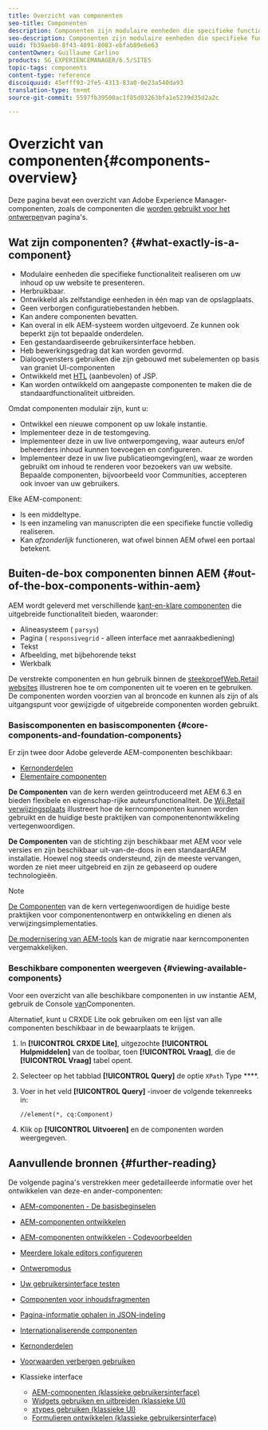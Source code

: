 ```yaml
---
title: Overzicht van componenten
seo-title: Componenten
description: Componenten zijn modulaire eenheden die specifieke functionaliteit realiseren om uw inhoud op uw website weer te geven
seo-description: Componenten zijn modulaire eenheden die specifieke functionaliteit realiseren om uw inhoud op uw website weer te geven
uuid: fb39aeb8-8f43-4091-8083-ebfab89e6e63
contentOwner: Guillaume Carlino
products: SG_EXPERIENCEMANAGER/6.5/SITES
topic-tags: components
content-type: reference
discoiquuid: 45efff93-2fe5-4313-83a0-0e23a540da93
translation-type: tm+mt
source-git-commit: 5597fb39500ac1f85d03263bfa1e5239d35d2a2c

---
```



# Overzicht van componenten{#components-overview}

Deze pagina bevat een overzicht van Adobe Experience Manager-componenten, zoals de componenten die [worden gebruikt voor het ontwerpen](/help/sites-authoring/default-components-foundation.md)van pagina&#39;s.

## Wat zijn componenten? {#what-exactly-is-a-component}

* Modulaire eenheden die specifieke functionaliteit realiseren om uw inhoud op uw website te presenteren.
* Herbruikbaar.
* Ontwikkeld als zelfstandige eenheden in één map van de opslagplaats.
* Geen verborgen configuratiebestanden hebben.
* Kan andere componenten bevatten.
* Kan overal in elk AEM-systeem worden uitgevoerd. Ze kunnen ook beperkt zijn tot bepaalde onderdelen.
* Een gestandaardiseerde gebruikersinterface hebben.
* Heb bewerkingsgedrag dat kan worden gevormd.
* Dialoogvensters gebruiken die zijn gebouwd met subelementen op basis van graniet UI-componenten
* Ontwikkeld met [HTL](https://docs.adobe.com/content/help/en/experience-manager-htl/using/overview.html) (aanbevolen) of JSP.
* Kan worden ontwikkeld om aangepaste componenten te maken die de standaardfunctionaliteit uitbreiden.

Omdat componenten modulair zijn, kunt u:

* Ontwikkel een nieuwe component op uw lokale instantie.
* Implementeer deze in de testomgeving.
* Implementeer deze in uw live ontwerpomgeving, waar auteurs en/of beheerders inhoud kunnen toevoegen en configureren.
* Implementeer deze in uw live publicatieomgeving(en), waar ze worden gebruikt om inhoud te renderen voor bezoekers van uw website. Bepaalde componenten, bijvoorbeeld voor Communities, accepteren ook invoer van uw gebruikers.

Elke AEM-component:

* Is een middeltype.
* Is een inzameling van manuscripten die een specifieke functie volledig realiseren.
* Kan *afzonderlijk* functioneren, wat ofwel binnen AEM ofwel een portaal betekent.

## Buiten-de-box componenten binnen AEM {#out-of-the-box-components-within-aem}

AEM wordt geleverd met verschillende [kant-en-klare componenten](/help/sites-authoring/default-components.md) die uitgebreide functionaliteit bieden, waaronder:

* Alineasysteem ( `parsys`)
* Pagina ( `responsivegrid` - alleen interface met aanraakbediening)
* Tekst
* Afbeelding, met bijbehorende tekst
*  Werkbalk

De verstrekte componenten en hun gebruik binnen de [steekproefWeb.Retail websites](/help/sites-developing/we-retail.md) illustreren hoe te om componenten uit te voeren en te gebruiken. De componenten worden voorzien van al broncode en kunnen als zijn of als uitgangspunt voor gewijzigde of uitgebreide componenten worden gebruikt.

### Basiscomponenten en basiscomponenten {#core-components-and-foundation-components}

Er zijn twee door Adobe geleverde AEM-componenten beschikbaar:

* [Kernonderdelen](https://docs.adobe.com/content/help/en/experience-manager-core-components/using/introduction.html)
* [Elementaire componenten](/help/sites-authoring/default-components-foundation.md)

**De Componenten** van de kern werden geïntroduceerd met AEM 6.3 en bieden flexibele en eigenschap-rijke auteursfunctionaliteit. De [Wij.Retail verwijzingsplaats](/help/sites-developing/we-retail.md) illustreert hoe de kerncomponenten kunnen worden gebruikt en de huidige beste praktijken van componentenontwikkeling vertegenwoordigen.

**De Componenten** van de stichting zijn beschikbaar met AEM voor vele versies en zijn beschikbaar uit-van-de-doos in een standaardAEM installatie. Hoewel nog steeds ondersteund, zijn de meeste vervangen, worden ze niet meer uitgebreid en zijn ze gebaseerd op oudere technologieën.

>[!NOTE]
>
>[De Componenten](https://docs.adobe.com/content/help/en/experience-manager-core-components/using/introduction.html) van de kern vertegenwoordigen de huidige beste praktijken voor componentenontwerp en ontwikkeling en dienen als verwijzingsimplementaties.
>
>[De modernisering van AEM-tools](modernization-tools.md) kan de migratie naar kerncomponenten vergemakkelijken.

### Beschikbare componenten weergeven {#viewing-available-components}

Voor een overzicht van alle beschikbare componenten in uw instantie AEM, gebruik de Console [van](/help/sites-authoring/default-components-console.md)Componenten.

Alternatief, kunt u CRXDE Lite ook gebruiken om een lijst van alle componenten beschikbaar in de bewaarplaats te krijgen.

1. In **[!UICONTROL CRXDE Lite]**, uitgezochte **[!UICONTROL Hulpmiddelen]** van de toolbar, toen **[!UICONTROL Vraag]**, die de **[!UICONTROL Vraag]** tabel opent.

1. Selecteer op het tabblad **[!UICONTROL Query]** de optie `XPath` Type ****.

1. Voer in het veld **[!UICONTROL Query]** -invoer de volgende tekenreeks in:

   `//element(*, cq:Component)`

1. Klik op **[!UICONTROL Uitvoeren]** en de componenten worden weergegeven.

## Aanvullende bronnen {#further-reading}

De volgende pagina&#39;s verstrekken meer gedetailleerde informatie over het ontwikkelen van deze-en ander-componenten:

* [AEM-componenten - De basisbeginselen](/help/sites-developing/components-basics.md)
* [AEM-componenten ontwikkelen](/help/sites-developing/developing-components.md)
* [AEM-componenten ontwikkelen - Codevoorbeelden](/help/sites-developing/developing-components-samples.md)
* [Meerdere lokale editors configureren](/help/sites-developing/multiple-inplace-editors.md)
* [Ontwerpmodus](/help/sites-developing/developer-mode.md)
* [Uw gebruikersinterface testen](/help/sites-developing/hobbes.md)
* [Componenten voor inhoudsfragmenten](/help/sites-developing/components-content-fragments.md)
* [Pagina-informatie ophalen in JSON-indeling](/help/sites-developing/pageinfo.md)
* [Internationaliserende componenten](/help/sites-developing/i18n.md)
* [Kernonderdelen](https://docs.adobe.com/content/help/en/experience-manager-core-components/using/introduction.html)
* [Voorwaarden verbergen gebruiken](/help/sites-developing/hide-conditions.md)
* Klassieke interface

   * [AEM-componenten (klassieke gebruikersinterface)](/help/sites-developing/developing-components-classic.md)
   * [Widgets gebruiken en uitbreiden (klassieke UI)](/help/sites-developing/widgets.md)
   * [xtypes gebruiken (klassieke UI)](/help/sites-developing/xtypes.md)
   * [Formulieren ontwikkelen (klassieke gebruikersinterface)](/help/sites-developing/developing-forms.md)

